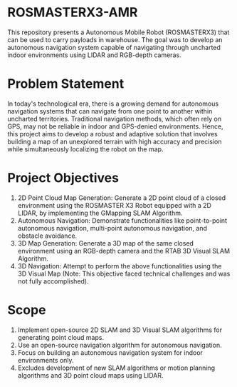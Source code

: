 # ROSMASTERX3-AMR
This repository presents a Autonomous Mobile Robot (ROSMASTERX3) that can be used to carry payloads in warehouse. The goal was to develop an autonomous navigation system capable of navigating through uncharted indoor environments using LIDAR and RGB-depth cameras.

# Problem Statement
In today's technological era, there is a growing demand for autonomous navigation systems that can navigate from one point to another within uncharted territories. Traditional navigation methods, which often rely on GPS, may not be reliable in indoor and GPS-denied environments. Hence, this project aims to develop a robust and adaptive solution that involves building a map of an unexplored terrain with high accuracy and precision while simultaneously localizing the robot on the map.

# Project Objectives
1. 2D Point Cloud Map Generation: Generate a 2D point cloud of a closed environment using the ROSMASTER X3 Robot equipped with a 2D LIDAR, by implementing the GMapping SLAM Algorithm.
2. Autonomous Navigation: Demonstrate functionalities like point-to-point autonomous navigation, multi-point autonomous navigation, and obstacle avoidance.
3. 3D Map Generation: Generate a 3D map of the same closed environment using an RGB-depth camera and the RTAB 3D Visual SLAM Algorithm.
4. 3D Navigation: Attempt to perform the above functionalities using the 3D Visual Map (Note: This objective faced technical challenges and was not fully accomplished).

# Scope
1. Implement open-source 2D SLAM and 3D Visual SLAM algorithms for generating point cloud maps.
2. Use an open-source navigation algorithm for autonomous navigation.
3. Focus on building an autonomous navigation system for indoor environments only.
4. Excludes development of new SLAM algorithms or motion planning algorithms and 3D point cloud maps using LIDAR.
